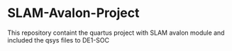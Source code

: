 # SLAM-Avalon-Project
 This repository containt the quartus project with SLAM avalon module and included the qsys files to DE1-SOC 
